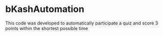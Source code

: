 # bKashAutomation
This code was developed to automatically participate a quiz and score 3 points within the shortest possible time
